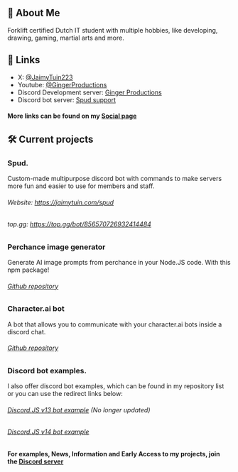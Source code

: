 
## 🚀 About Me
Forklift certified Dutch IT student with multiple hobbies, like developing, drawing, gaming,  martial arts and more.


## 🔗 Links


- X: [@JaimyTuin223](https://twitter.com/jaimytuin223)
- Youtube: [@GingerProductions](https://youtube.com/@GingerProductions)
- Discord Development server: [Ginger Productions](https://discord.gg/XeqteUmBen)
- Discord bot server: [Spud support](https://discord.gg/D8ZcY8SJdy) 

#### More links can be found on my [Social page](https://jaimytuin.com/social)
## 🛠 Current projects
### Spud.
Custom-made multipurpose discord bot with commands to make servers more fun and easier to use for members and staff.
###### Website: https://jaimytuin.com/spud
###### top.gg: https://top.gg/bot/856570726932414484

### Perchance image generator
Generate AI image prompts from perchance in your Node.JS code. With this npm package!
###### [Github repository](https://github.com/JaimyTuin223/perchance-image-generator)

### Character.ai bot
A bot that allows you to communicate with your character.ai bots inside a discord chat.
###### [Github repository](https://github.com/JaimyTuin223/character.ai-bot)

### Discord bot examples.
I also offer discord bot examples, which can be found in my repository list or you can use the redirect links below:
###### [Discord.JS v13 bot example](https://github.com/JaimyTuin223/discord.js-v13-bot) (No longer updated)
###### [Discord.JS v14 bot example](https://github.com/JaimyTuin223/discord.js-v14-bot)


#### For examples, News, Information and Early Access to my projects, join the [Discord server](https://discord.gg/XeqteUmBen)
